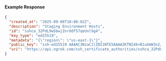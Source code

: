 <!-- Code generated for API Clients. DO NOT EDIT. -->

#### Example Response

```json
{
  "created_at": "2025-09-08T10:08:02Z",
  "description": "Staging Environment Hosts",
  "id": "sshca_32PdL9w5bwjZnrOdf57qeUnl9g4",
  "key_type": "ed25519",
  "metadata": "{\"region\": \"us-east-1\"}",
  "public_key": "ssh-ed25519 AAAAC3NzaC1lZDI1NTE5AAAAIKTNI46+B1uXmW3o2/ja4EHoy2lyaWCQH+VGh0qv65jt",
  "uri": "https://api.ngrok.com/ssh_certificate_authorities/sshca_32PdL9w5bwjZnrOdf57qeUnl9g4"
}
```
